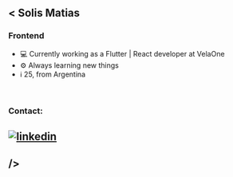 ## < Solis Matias

<!-- logos => https://github.com/alexandresanlim/Badges4-README.md-Profile -->

### Frontend 


- 💻 Currently working as a Flutter | React developer at VelaOne
- ⚙ Always learning new things
- ℹ  25, from Argentina

<br />

### Contact:

[![linkedin](https://img.shields.io/badge/LinkedIn-0077B5?style=for-the-badge&logo=linkedin&logoColor=white)](https://www.linkedin.com/in/solismatias/)
<br />
---


##  />
